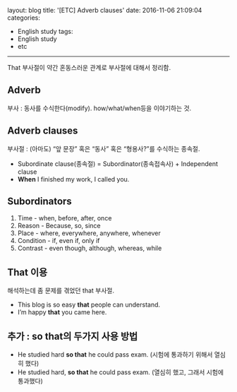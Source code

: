 layout: blog
title: '[ETC] Adverb clauses'
date: 2016-11-06 21:09:04
categories: 
- English study
tags:
- English study
- etc
---


That 부사절이 약간 혼동스러운 관계로 부사절에 대해서 정리함.

## Adverb
부사 : 동사를 수식한다(modify). how/what/when등을 이야기하는 것.

## Adverb clauses
부사절 : (아마도) “앞 문장” 혹은 “동사” 혹은 “형용사?”를 수식하는 종속절.

* Subordinate clause(종속절) = Subordinator(종속접속사) + Independent clause 
* **When** I finished my work, I called you.

## Subordinators
1. Time - when, before, after, once
2. Reason - Because, so, since
3. Place - where, everywhere, anywhere, whenever
4. Condition - if, even if, only if
5. Contrast - even though, although, whereas, while

## That 이용
해석하는데 좀 문제를 겪었던 that 부사절.
* This blog is so easy **that** people can understand.
* I’m happy **that** you came here.

## 추가 : so that의 두가지 사용 방법
* He studied hard **so that** he could pass exam. (시험에 통과하기 위해서 열심히 했다)
* He studied hard, **so that** he could pass exam. (열심히 했고, 그래서 시험에 통과했다)